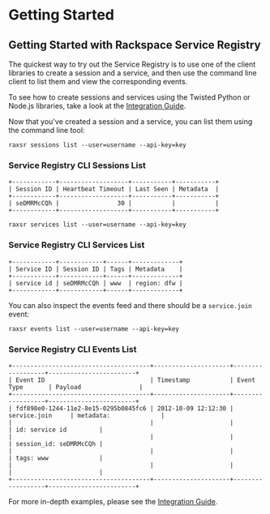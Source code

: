 # Getting Started

## Getting Started with Rackspace Service Registry

The quickest way to try out the Service Registry is to use one of the
client libraries to create a session and a service, and then use the
command line client to list them and view the corresponding events.

To see how to create sessions and services using the Twisted Python or
Node.js libraries, take a look at the [Integration Guide](integration-guide).

Now that you've created a session and a service, you can list them
using the command line tool:

```shell
raxsr sessions list --user=username --api-key=key
```

### Service Registry CLI Sessions List

```
+------------+-------------------+-----------+-----------+
| Session ID | Heartbeat Timeout | Last Seen | Metadata  |
+------------+-------------------+-----------+-----------+
| seDMRMcCQh |                30 |           |           |
+------------+-------------------+-----------+-----------+

```

```shell
raxsr services list --user=username --api-key=key
```

### Service Registry CLI Services List

```
+------------+------------+------+-------------+
| Service ID | Session ID | Tags | Metadata    |
+------------+------------+------+-------------+
| service id | seDMRMcCQh | www  | region: dfw |
+------------+------------+------+-------------+

```

You can also inspect the events feed and there should be a `service.join`
event:

```shell
raxsr events list --user=username --api-key=key
```

### Service Registry CLI Events List

```
+--------------------------------------+---------------------+------------------+------------------------+
| Event ID                             | Timestamp           | Event Type       | Payload                |
+--------------------------------------+---------------------+------------------+------------------------+
| fdf898e0-1244-11e2-8e15-0295b0845fc6 | 2012-10-09 12:12:30 | service.join     | metadata:              |
|                                      |                     |                  | id: service id         |
|                                      |                     |                  | session_id: seDMRMcCQh |
|                                      |                     |                  | tags: www              |
|                                      |                     |                  |                        |
+--------------------------------------+---------------------+------------------+------------------------+

```

For more in-depth examples, please see the
[Integration Guide](integration-guide).
